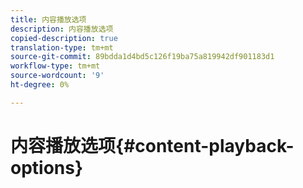 ```yaml
---
title: 内容播放选项
description: 内容播放选项
copied-description: true
translation-type: tm+mt
source-git-commit: 89bdda1d4bd5c126f19ba75a819942df901183d1
workflow-type: tm+mt
source-wordcount: '9'
ht-degree: 0%

---
```



# 内容播放选项{#content-playback-options}
